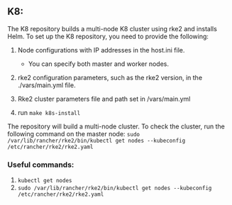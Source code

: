 ## K8:

The K8 repository builds a multi-node K8 cluster using rke2 and installs Helm. To set up the K8 repository, you need to provide the following:

1. Node configurations with IP addresses in the host.ini file.
   - You can specify both master and worker nodes.

2. rke2 configuration parameters, such as the rke2 version, in the ./vars/main.yml file.
3. Rke2 cluster parameters file and path set in /vars/main.yml
4. run `make k8s-install`

The repository will build a multi-node cluster. To check the cluster, run the following command on the master node:
```sudo /var/lib/rancher/rke2/bin/kubectl get nodes --kubeconfig /etc/rancher/rke2/rke2.yaml```

### Useful commands:

1. `kubectl get nodes`
2. `sudo /var/lib/rancher/rke2/bin/kubectl get nodes --kubeconfig /etc/rancher/rke2/rke2.yaml`